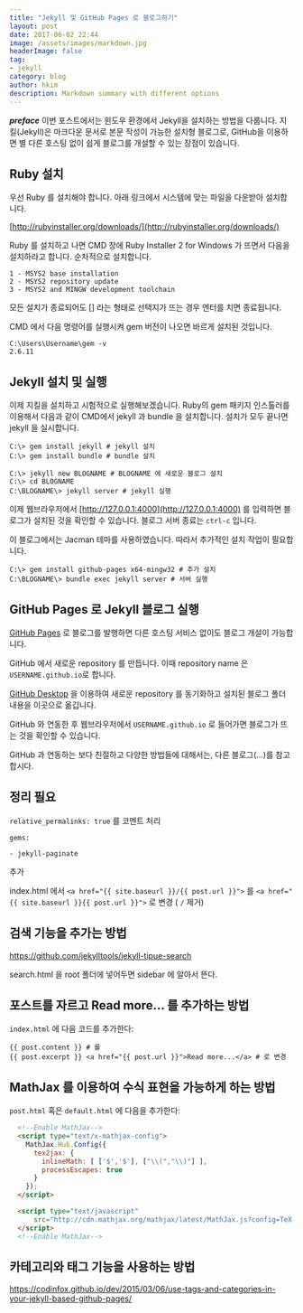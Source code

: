 ```yaml
---
title: "Jekyll 및 GitHub Pages 로 블로그하기"
layout: post
date: 2017-06-02 22:44
image: /assets/images/markdown.jpg
headerImage: false
tag:
- jekyll
category: blog
author: hkim
description: Markdown summary with different options
---
```



***preface***  이번 포스트에서는 윈도우 환경에서 Jekyll을 설치하는 방법을 다룹니다. 지킬(Jekyll)은 마크다운 문서로 본문 작성이 가능한 설치형 블로그로, GitHub을 이용하면 별 다른 호스팅 없이 쉽게 블로그를 개설할 수 있는 장점이 있습니다.


## Ruby 설치

우선 Ruby 를 설치해야 합니다. 아래 링크에서 시스템에 맞는 파일을 다운받아 설치합니다.

[http://rubyinstaller.org/downloads/](http://rubyinstaller.org/downloads/)


Ruby 를 설치하고 나면 CMD 창에 Ruby Installer 2 for Windows 가 뜨면서 다음을 설치하라고 합니다. 순차적으로 설치합니다.

```
1 - MSYS2 base installation
2 - MSYS2 repository update
3 - MSYS2 and MINGW development toolchain
```

모든 설치가 종료되어도 [] 라는 형태로 선택지가 뜨는 경우 엔터를 치면 종료됩니다.


CMD 에서 다음 명령어를 실행시켜 gem 버전이 나오면 바르게 설치된 것입니다.

```
C:\Users\Username\gem -v
2.6.11
```


## Jekyll 설치 및 실행

이제 지킬을 설치하고 시험적으로 실행해보겠습니다. Ruby의 gem 패키지 인스톨러를 이용해서 다음과 같이 CMD에서 jekyll 과 bundle 을 설치합니다. 설치가 모두 끝나면 jekyll 을 실시합니다.

```
C:\> gem install jekyll # jekyll 설치
C:\> gem install bundle # bundle 설치

C:\> jekyll new BLOGNAME # BLOGNAME 에 새로운 블로그 설치
C:\> cd BLOGNAME
C:\BLOGNAME\> jekyll server # jekyll 실행
```

이제 웹브라우저에서 [http://127.0.0.1:4000](http://127.0.0.1:4000) 를 입력하면 블로그가 설치된 것을 확인할 수 있습니다. 블로그 서버 종료는 `ctrl-c` 입니다.

이 블로그에서는 Jacman 테마를 사용하였습니다. 따라서 추가적인 설치 작업이 필요합니다.

```
C:\> gem install github-pages x64-mingw32 # 추가 설치
C:\BLOGNAME\> bundle exec jekyll server # 서버 실행
```

## GitHub Pages 로 Jekyll 블로그 실행

[GitHub Pages](https://pages.github.com/) 로 블로그를 발행하면 다른 호스팅 서비스 없이도 블로그 개설이 가능합니다.

GitHub 에서 새로운 repository 를 만듭니다.
이때 repository name 은 `USERNAME.github.io`로 합니다.

[GitHub Desktop](https://desktop.github.com/) 을 이용하여 새로운 repository 를 동기화하고 설치된 블로그 폴더 내용을 이곳으로 옮깁니다.

GitHub 와 연동한 후 웹브라우저에서 `USERNAME.github.io` 로 들어가면 블로그가 뜨는 것을 확인할 수 있습니다.

GitHub 과 연동하는 보다 친절하고 다양한 방법들에 대해서는, 다른 블로그(...)를 참고합시다.


## 정리 필요

`relative_permalinks: true` 를 코멘트 처리

```
gems:

- jekyll-paginate
```

추가


index.html 에서
`<a href="{{ site.baseurl }}/{{ post.url }}">` 를
`<a href="{{ site.baseurl }}{{ post.url }}">` 로 변경 ( `/` 제거)



## 검색 기능을 추가는 방법

https://github.com/jekylltools/jekyll-tipue-search

search.html 을 root 폴더에 넣어두면 sidebar 에 알아서 뜬다.


## 포스트를 자르고 Read more... 를 추가하는 방법

`index.html` 에 다음 코드를 추가한다:

```
{{ post.content }} # 를
{{ post.excerpt }} <a href="{{ post.url }}">Read more...</a> # 로 변경
```



## MathJax 를 이용하여 수식 표현을 가능하게 하는 방법

`post.html` 혹은 `default.html` 에 다음을 추가한다:

```html
  <!--Enable MathJax-->
  <script type="text/x-mathjax-config">
    MathJax.Hub.Config({
      tex2jax: {
        inlineMath: [ ['$','$'], ["\\(","\\)"] ],
        processEscapes: true
      }
    });
  </script>

  <script type="text/javascript"
      src="http://cdn.mathjax.org/mathjax/latest/MathJax.js?config=TeX-AMS-MML_HTMLorMML">
  </script>
  <!--Enable MathJax-->
```

## 카테고리와 태그 기능을 사용하는 방법

https://codinfox.github.io/dev/2015/03/06/use-tags-and-categories-in-your-jekyll-based-github-pages/
